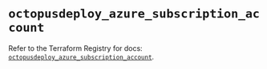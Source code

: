 # `octopusdeploy_azure_subscription_account`

Refer to the Terraform Registry for docs: [`octopusdeploy_azure_subscription_account`](https://registry.terraform.io/providers/octopusdeploylabs/octopusdeploy/0.43.2/docs/resources/azure_subscription_account).
